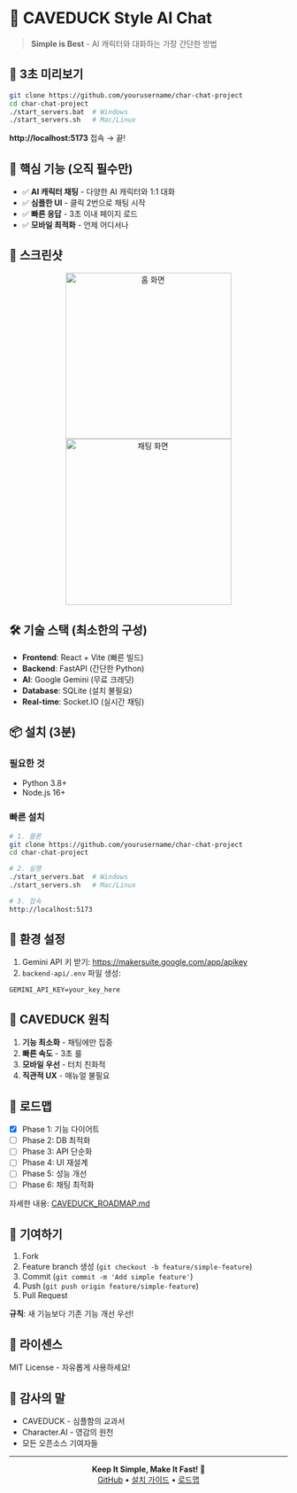 # 🦆 CAVEDUCK Style AI Chat

> **Simple is Best** - AI 캐릭터와 대화하는 가장 간단한 방법

## 🚀 3초 미리보기

```bash
git clone https://github.com/yourusername/char-chat-project
cd char-chat-project
./start_servers.bat  # Windows
./start_servers.sh   # Mac/Linux
```

**http://localhost:5173** 접속 → 끝!

## 🎯 핵심 기능 (오직 필수만)

- ✅ **AI 캐릭터 채팅** - 다양한 AI 캐릭터와 1:1 대화
- ✅ **심플한 UI** - 클릭 2번으로 채팅 시작
- ✅ **빠른 응답** - 3초 이내 페이지 로드
- ✅ **모바일 최적화** - 언제 어디서나

## 📸 스크린샷

<div align="center">
  <img src="docs/images/home.png" width="300" alt="홈 화면">
  <img src="docs/images/chat.png" width="300" alt="채팅 화면">
</div>

## 🛠 기술 스택 (최소한의 구성)

- **Frontend**: React + Vite (빠른 빌드)
- **Backend**: FastAPI (간단한 Python)
- **AI**: Google Gemini (무료 크레딧)
- **Database**: SQLite (설치 불필요)
- **Real-time**: Socket.IO (실시간 채팅)

## 📦 설치 (3분)

### 필요한 것
- Python 3.8+
- Node.js 16+

### 빠른 설치
```bash
# 1. 클론
git clone https://github.com/yourusername/char-chat-project
cd char-chat-project

# 2. 실행
./start_servers.bat  # Windows
./start_servers.sh   # Mac/Linux

# 3. 접속
http://localhost:5173
```

## 🔑 환경 설정

1. Gemini API 키 받기: https://makersuite.google.com/app/apikey
2. `backend-api/.env` 파일 생성:
```env
GEMINI_API_KEY=your_key_here
```

## 🦆 CAVEDUCK 원칙

1. **기능 최소화** - 채팅에만 집중
2. **빠른 속도** - 3초 룰
3. **모바일 우선** - 터치 친화적
4. **직관적 UX** - 매뉴얼 불필요

## 🚧 로드맵

- [x] Phase 1: 기능 다이어트
- [ ] Phase 2: DB 최적화
- [ ] Phase 3: API 단순화  
- [ ] Phase 4: UI 재설계
- [ ] Phase 5: 성능 개선
- [ ] Phase 6: 채팅 최적화

자세한 내용: [CAVEDUCK_ROADMAP.md](CAVEDUCK_ROADMAP.md)

## 🤝 기여하기

1. Fork
2. Feature branch 생성 (`git checkout -b feature/simple-feature`)
3. Commit (`git commit -m 'Add simple feature'`)
4. Push (`git push origin feature/simple-feature`)
5. Pull Request

**규칙**: 새 기능보다 기존 기능 개선 우선!

## 📄 라이센스

MIT License - 자유롭게 사용하세요!

## 🙏 감사의 말

- CAVEDUCK - 심플함의 교과서
- Character.AI - 영감의 원천
- 모든 오픈소스 기여자들

---

<div align="center">
  <strong>Keep It Simple, Make It Fast! 🦆</strong>
  <br>
  <a href="https://github.com/yourusername/char-chat-project">GitHub</a> •
  <a href="docs/SETUP_GUIDE.md">설치 가이드</a> •
  <a href="CAVEDUCK_ROADMAP.md">로드맵</a>
</div>

